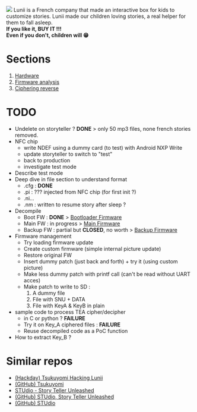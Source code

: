 
![](resources/StoryTeller.avif)
Lunii is a French company that made an interactive box for kids to customize stories. Lunii made our children loving stories, a real helper for them to fall asleep.  
 **If you like it, BUY IT !!!  
Even if you don't, children will 😁**

# Sections

1. [Hardware](HARDWARE.md)
2. [Firmware analysis](ANALYSIS.md)
3. [Ciphering reverse](CIPHERING.md)

# TODO
* Undelete on storyteller ? **DONE** > only 50 mp3 files, none french stories removed.
* NFC chip
  * write NDEF using a dummy card (to test) with Android NXP Write
  * update storyteller to switch to "test"
  * back to production
  * investigate test mode
* Describe test mode
* Deep dive in file section to understand format
  * .cfg : **DONE**
  * .pi : ??? injected from NFC chip (for first init ?)
  * .ni...
  * .nm : written to resume story after sleep ?
* Decompile 
  * Boot FW : **DONE** > [Bootloader Firmware](ANALYSIS.md#bootloader-firmware) 
  * Main FW : in progress > [Main Firmware](ANALYSIS.md#main-firmware) 
  * Backup FW : partial but **CLOSED**, no worth > [Backup Firmware](ANALYSIS.md#backup-firmware) 
* Firmware management
  * Try loading firmware update
  * Create custom firmware (simple internal picture update)
  * Restore original FW
  * Insert dummy patch (just back and forth) + try it (using custom picture)
  * Make less dummy patch with printf call (can't be read without UART acces)
  * Make patch to write to SD :
    1.  A dummy file
    2.  File with SNU + DATA
    3.  File with KeyA & KeyB in plain
* sample code to process TEA cipher/decipher
  * in C or python ? **FAILURE**
  * Try it on Key_A ciphered files : **FAILURE**
  * Reuse decompiled code as a PoC function
* How to extract Key_B ?
  
# Similar repos
* [(Hackday) Tsukuyomi Hacking Lunii](https://hackaday.io/project/167629-tsukuyomi)
* [(GitHub) Tsukuyomi](https://github.com/danksz/tsukuyomi)
* [STUdio - Story Teller Unleashed](https://marian-m12l.github.io/studio-website/)
* [(GitHub) STUdio, Story Teller Unleashed](https://github.com/marian-m12l/studio)
* [(GitHub) STUdio ](https://github.com/marian-m12l/studio/wiki/Documentation)